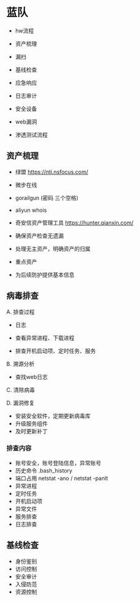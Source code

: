 # 蓝队

- hw流程
- 资产梳理
- 漏扫
- 基线检查
- 应急响应
- 日志审计
- 安全设备



- web漏洞
- 渗透测试流程



## 资产梳理

- 绿盟 https://nti.nsfocus.com/
- 微步在线
- gorailgun (密码 三个空格)
- aliyun whois
- 奇安信资产管理工具 https://hunter.qianxin.com/



- 确保资产检查无遗漏
- 处理无主资产，明确资产的归属
- 重点资产
- 为后续防护提供基本信息 

## 病毒排查

A. 排查过程

- 日志

- 查看异常进程、下载进程
- 排查开机启动项、定时任务、服务

B. 溯源分析

- 查找web日志

C. 清除病毒

D. 漏洞修复

- 安装安全软件，定期更新病毒库
- 升级服务组件
- 及时更新补丁

### 排查内容

- 账号安全，账号登陆信息，异常账号
- 历史命令 .bash_history
- 端口占用 netstat -ano / netstat -panlt
- 异常进程
- 定时任务
- 开机启动项
- 异常文件
- 服务排查
- 日志排查



## 基线检查 

- 身份鉴别
- 访问控制
- 安全审计
- 入侵防范
- 资源控制